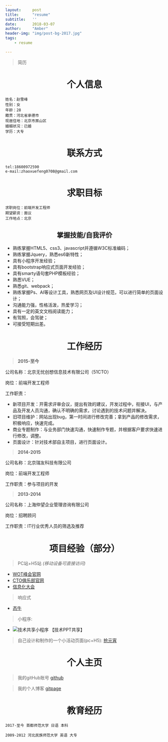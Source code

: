 ```yaml
---
layout:     post
title:      "resume"
subtitle:   ''
date:       2018-03-07
author:     "Amber"
header-img: "img/post-bg-2017.jpg"
tags:
    - resume

---
```

>简历

# <center> 个人信息</center >
    姓名：赵雪峰
    性别：女
    年龄：28
    籍贯：河北省承德市
    现居住地：北京市房山区
    婚姻状况：已婚
    学历：大专

# <center> 联系方式</center >
    tel:18600972590
    e-mail:zhaoxuefeng0708@gmail.com
    
# <center> 求职目标</center >
    求职岗位：前端开发工程师
    期望薪资：面议
    工作地点：北京

## <center> 掌握技能/自我评价</center >
- 熟练掌握HTML5、css3、javascript并遵循W3C标准编码；
- 熟练掌握Jquery，熟悉es6新特性；
- 具有小程序开发经验；
- 具有bootstrap响应式页面开发经验；
- 具有smarty语句套PHP模板经验；
- 熟悉VUE；
- 熟悉git、webpack；
- 熟练掌握Ps、AI等设计工具，熟悉网页及UI设计规范，可以进行简单的页面设计；
- 沟通能力强，性格活泼，热爱学习；
- 具有一定的英文文档阅读能力；
- 有驾照，会驾驶；
- 可接受短期出差。
# <center> 工作经历</center >

 > **2015-至今**
 
 公司名称：北京无忧创想信息技术有限公司（51CTO）

 岗位：前端开发工程师

 工作职责：
 
 - 新项目开发：开需求评审会议，提出有效的建议，开发过程中，衔接UI，与产品及开发人员沟通，确认不明确的需求，讨论遇到的技术问题并解决。
 - 旧项目维护：网站出现bug，第一时间进行修改完善；拿到产品的修改需求，积极响应，快速完成。
 - 商业专题制作：与业务部门快速沟通，快速制作专题，并根据客户要求快速进行修改，调整。
 - 页面设计：针对技术部自主项目，进行页面设计。

> **2014-2015**

 公司名称：北京瑞友科技有限公司

 岗位：前端开发工程师

 工作职责：参与项目的开发

>  **2013-2014**

公司名称：上海仲望企业管理咨询有限公司

岗位：招聘顾问

工作职责：IT行业优秀人员的筛选及推荐

# <center>项目经验（部分）</center>

>PC站+H5站
*(移动设备可直接访问)*

- [WOT峰会官网](http://wot.51cto.com/act/wot2018/dev/)
- [CTO俱乐部官网](http://club.51cto.com/act/cto/caff)
- [信息化大会](http://www.hc3i.cn/act/zhuanti/2018WEST)

> 响应式 
-  [态牛](http://tn.51cto.com/)

>小程序: 
-  ![技术共享小程序](https://s2.51cto.com/oss/201801/22/fe6d450409ee14024a775aa968e88755.png)
【技术PPT共享】

>自己设计和制作的一个小活动页面(pc+H5): [抢元宵](http://frontend.51cto.com/index.php/special/test?id=2989)

# <center>个人主页</center>

>我的gitHub账号 [github](https://github.com/amberZ1990)

>我的个人博客   [gitpage](https://amberz1990.github.io/)

# <center> 教育经历</center>


    2017-至今 首都师范大学 日语 本科

    2009-2012 河北民族师范大学 英语 大专